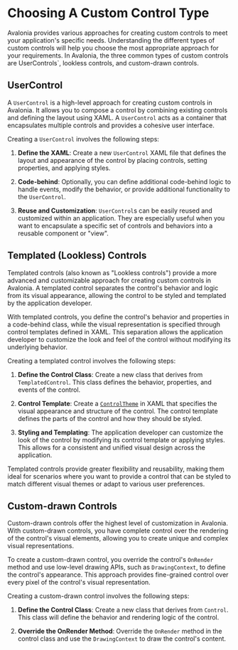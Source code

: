 # Choosing A Custom Control Type

Avalonia provides various approaches for creating custom controls to meet your application's specific needs. Understanding the different types of custom controls will help you choose the most appropriate approach for your requirements. In Avalonia, the three common types of custom controls are  UserControls`, lookless controls, and custom-drawn controls.

## UserControl

A `UserControl` is a high-level approach for creating custom controls in Avalonia. It allows you to compose a control by combining existing controls and defining the layout using XAML. A `UserControl` acts as a container that encapsulates multiple controls and provides a cohesive user interface.

Creating a `UserControl` involves the following steps:

1. **Define the XAML**: Create a new `UserControl` XAML file that defines the layout and appearance of the control by placing controls, setting properties, and applying styles.

2. **Code-behind**: Optionally, you can define additional code-behind logic to handle events, modify the behavior, or provide additional functionality to the `UserControl`.

3. **Reuse and Customization**: `UserControl`s can be easily reused and customized within an application. They are especially useful when you want to encapsulate a specific set of controls and behaviors into a reusable component or "view".

## Templated (Lookless) Controls

Templated controls (also known as "Lookless controls") provide a more advanced and customizable approach for creating custom controls in Avalonia. A templated control separates the control's behavior and logic from its visual appearance, allowing the control to be styled and templated by the application developer.

With templated controls, you define the control's behavior and properties in a code-behind class, while the visual representation is specified through control templates defined in XAML. This separation allows the application developer to customize the look and feel of the control without modifying its underlying behavior.

Creating a templated control involves the following steps:

1. **Define the Control Class**: Create a new class that derives from `TemplatedControl`. This class defines the behavior, properties, and events of the control.

2. **Control Template**: Create a [`ControlTheme`](control-themes) in XAML that specifies the visual appearance and structure of the control. The control template defines the parts of the control and how they should be styled.

3. **Styling and Templating**: The application developer can customize the look of the control by modifying its control template or applying styles. This allows for a consistent and unified visual design across the application.

Templated controls provide greater flexibility and reusability, making them ideal for scenarios where you want to provide a control that can be styled to match different visual themes or adapt to various user preferences.

## Custom-drawn Controls

Custom-drawn controls offer the highest level of customization in Avalonia. With custom-drawn controls, you have complete control over the rendering of the control's visual elements, allowing you to create unique and complex visual representations.

To create a custom-drawn control, you override the control's `OnRender` method and use low-level drawing APIs, such as `DrawingContext`, to define the control's appearance. This approach provides fine-grained control over every pixel of the control's visual representation.

Creating a custom-drawn control involves the following steps:

1. **Define the Control Class**: Create a new class that derives from `Control`. This class will define the behavior and rendering logic of the control.

2. **Override the OnRender Method**: Override the `OnRender` method in the control class and use the `DrawingContext` to draw the control's content.
